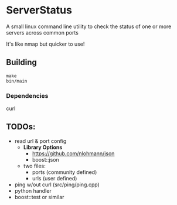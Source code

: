 # ServerStatus

A small linux command line utility to check the status of one or more servers across common ports

It's like nmap but quicker to use!

## Building
```
make
bin/main
```

### Dependencies
curl

## TODOs:
- read url & port config
    - **Library Options**
        - https://github.com/nlohmann/json
        - boost::json
    - two files:
        - ports (community defined)
        - urls (user defined)
- ping w/out curl (src/ping/ping.cpp)
- python handler
- boost::test or similar